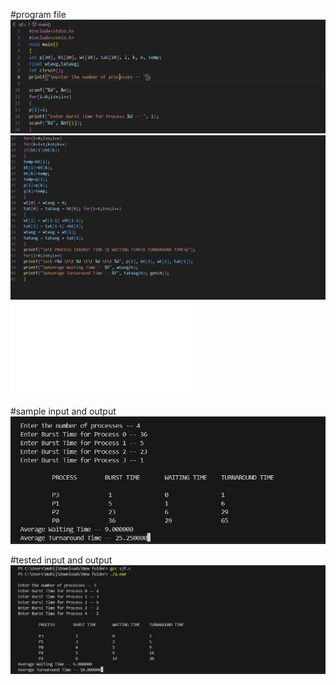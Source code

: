 #program file
![program_file](program_sjf_5A2.png)
![program_file](program2_Sjf_5A2.png)
![program_file](sjf.c)

#sample input and output
![sample](IO_5A2.png)

#tested input and output
![sample](Test_IO_5A2.png)

